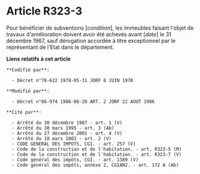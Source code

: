 # Article R323-3

Pour bénéficier de subventions [*condition*], les immeubles faisant l'objet de travaux d'amélioration doivent avoir été
achevés avant [*date*] le 31 décembre 1967, sauf dérogation accordée à titre exceptionnel par le représentant de l'Etat dans
le département.

**Liens relatifs à cet article**

	**Codifié par**:

	  - Décret n°78-622 1978-05-31 JORF 8 JUIN 1978

	**Modifié par**:

	  - Décret n°86-974 1986-08-20 ART. 2 JORF 22 AOUT 1986

	**Cité par**:

	  - Arrêté du 30 décembre 1987 - art. 1 (V)
	  - Arrêté du 30 mars 1995 - art. 3 (Ab)
	  - Arrêté du 27 décembre 2001 - art. 4 (V)
	  - Arrêté du 18 mars 2002 - art. 2 (V)
	  - CODE GENERAL DES IMPOTS, CGI. - art. 257 (V)
	  - Code de la construction et de l'habitation. - art. R323-5 (M)
	  - Code de la construction et de l'habitation. - art. R323-7 (V)
	  - Code général des impôts, CGI. - art. 1389 (V)
	  - Code général des impôts, annexe 2, CGIAN2. - art. 172 A (Ab)
